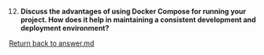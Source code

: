 
12. **Discuss the advantages of using Docker Compose for running your project. How does it help in maintaining a consistent development and deployment environment?**





[Return back to answer.md](/answer.md)
